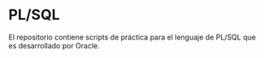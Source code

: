 # PL/SQL
El repositorio contiene scripts de práctica para el lenguaje de PL/SQL que es desarrollado por Oracle.
